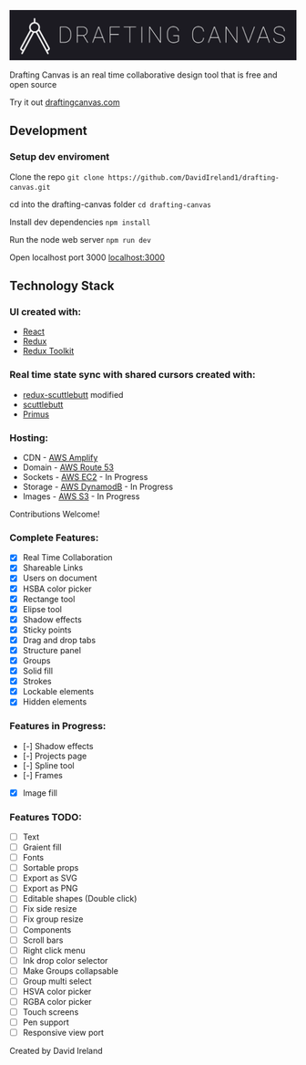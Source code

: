 ![## Drafting Canvas](https://raw.githubusercontent.com/DavidIreland1/drafting-canvas/main/public/images/drafting-canvas.svg)

Drafting Canvas is an real time collaborative design tool that is free and open source

Try it out [draftingcanvas.com](https://www.draftingcanvas.com/)

## Development

### Setup dev enviroment

Clone the repo
`git clone https://github.com/DavidIreland1/drafting-canvas.git`

cd into the drafting-canvas folder
`cd drafting-canvas`

Install dev dependencies
`npm install`

Run the node web server
`npm run dev`

Open localhost port 3000
[localhost:3000](http://localhost:3000/)

## Technology Stack

### UI created with:

-   [React](https://reactjs.org/)
-   [Redux](https://redux.js.org/)
-   [Redux Toolkit](https://redux-toolkit.js.org/)

### Real time state sync with shared cursors created with:

-   [redux-scuttlebutt](https://github.com/grrowl/redux-scuttlebutt) modified
-   [scuttlebutt](https://github.com/dominictarr/scuttlebutt)
-   [Primus](https://github.com/primus/primus)

### Hosting:

-   CDN - [AWS Amplify](https://aws.amazon.com/amplify/)
-   Domain - [AWS Route 53](https://aws.amazon.com/route53/)
-   Sockets - [AWS EC2](https://aws.amazon.com/ec2/) - In Progress
-   Storage - [AWS DynamodB](https://aws.amazon.com/dynamodb/) - In Progress
-   Images - [AWS S3](https://aws.amazon.com/s3/) - In Progress

Contributions Welcome!

### Complete Features:

-   [x] Real Time Collaboration
-   [x] Shareable Links
-   [x] Users on document
-   [x] HSBA color picker
-   [x] Rectange tool
-   [x] Elipse tool
-   [x] Shadow effects
-   [x] Sticky points
-   [x] Drag and drop tabs
-   [x] Structure panel
-   [x] Groups
-   [x] Solid fill
-   [x] Strokes
-   [x] Lockable elements
-   [x] Hidden elements

### Features in Progress:

-   [-] Shadow effects
-   [-] Projects page
-   [-] Spline tool
-   [-] Frames
-   [x] Image fill

### Features TODO:

-   [ ] Text
-   [ ] Graient fill
-   [ ] Fonts
-   [ ] Sortable props
-   [ ] Export as SVG
-   [ ] Export as PNG
-   [ ] Editable shapes (Double click)
-   [ ] Fix side resize
-   [ ] Fix group resize
-   [ ] Components
-   [ ] Scroll bars
-   [ ] Right click menu
-   [ ] Ink drop color selector
-   [ ] Make Groups collapsable
-   [ ] Group multi select
-   [ ] HSVA color picker
-   [ ] RGBA color picker
-   [ ] Touch screens
-   [ ] Pen support
-   [ ] Responsive view port

Created by David Ireland
